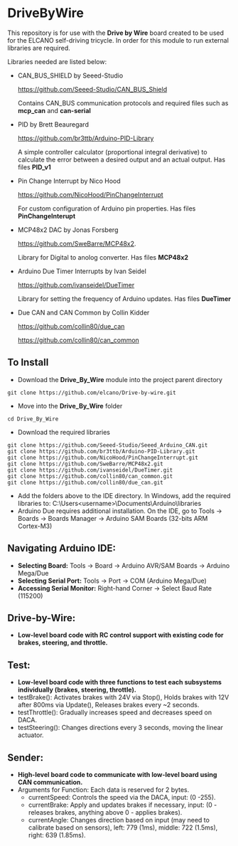 # DriveByWire

This repository is for use with the **Drive by Wire** board created to be used for the ELCANO self-driving tricycle. In order for this module to run external libraries are required.

Libraries needed are listed below:

* CAN_BUS_SHIELD by Seeed-Studio

    https://github.com/Seeed-Studio/CAN_BUS_Shield

    Contains CAN_BUS communication protocols and required files such as **mcp_can** and **can-serial**

* PID by Brett Beauregard

    https://github.com/br3ttb/Arduino-PID-Library

    A simple controller calculator (proportional integral derivative) to calculate the error between a desired output and an actual output. Has files **PID_v1**

* Pin Change Interrupt by Nico Hood

    https://github.com/NicoHood/PinChangeInterrupt

    For custom configuration of Arduino pin properties. Has files **PinChangeInterupt**

* MCP48x2 DAC by Jonas Forsberg

    https://github.com/SweBarre/MCP48x2.

    Library for Digital to anolog converter. Has files **MCP48x2**

* Arduino Due Timer Interrupts by Ivan Seidel

    https://github.com/ivanseidel/DueTimer

    Library for setting the frequency of Arduino updates. Has files **DueTimer**
    
* Due CAN and CAN Common by Collin Kidder

    https://github.com/collin80/due_can
    
    https://github.com/collin80/can_common


## To Install

* Download the **Drive_By_Wire** module into the project parent directory
```
git clone https://github.com/elcano/Drive-by-wire.git
```
* Move into the **Drive_By_Wire** folder
```
cd Drive_By_Wire
```
* Download the required libraries
```
git clone https://github.com/Seeed-Studio/Seeed_Arduino_CAN.git
git clone https://github.com/br3ttb/Arduino-PID-Library.git
git clone https://github.com/NicoHood/PinChangeInterrupt.git
git clone https://github.com/SweBarre/MCP48x2.git
git clone https://github.com/ivanseidel/DueTimer.git
git clone https://github.com/collin80/can_common.git
git clone https://github.com/collin80/due_can.git
```
* Add the folders above to the IDE directory. In Windows, add the required libraries to: C:\Users\<username>\Documents\Arduino\libraries
* Arduino Due requires additional installation. On the IDE, go to Tools -> Boards -> Boards Manager -> Arduino SAM Boards (32-bits ARM Cortex-M3) 

## Navigating Arduino IDE: 
* **Selecting Board:** Tools -> Board -> Arduino AVR/SAM Boards -> Arduino Mega/Due
* **Selecting Serial Port:** Tools -> Port -> COM (Arduino Mega/Due)
* **Accessing Serial Monitor:** Right-hand Corner -> Select Baud Rate (115200)


## Drive-by-Wire: 
* **Low-level board code with RC control support with existing code for brakes, steering, and throttle.** 

## Test: 
* **Low-level board code with three functions to test each subsystems individually (brakes, steering, throttle).** 
* testBrake(): Activates brakes with 24V via Stop(), Holds brakes with 12V after 800ms via Update(), Releases brakes every ~2 seconds.
* testThrottle(): Gradually increases speed and decreases speed on DACA.
* testSteering(): Changes directions every 3 seconds, moving the linear actuator. 

## Sender: 
* **High-level board code to communicate with low-level board using CAN communication.** 
* Arguments for Function: Each data is reserved for 2 bytes. 
    *   currentSpeed: Controls the speed via the DACA, input: (0 -255).
    *   currentBrake: Apply and updates brakes if necessary, input: (0 - releases brakes, anything above 0 - applies brakes).
    *   currentAngle: Changes direction based on input (may need to calibrate based on sensors), left: 779 (1ms), middle: 722 (1.5ms), right: 639 (1.85ms).
